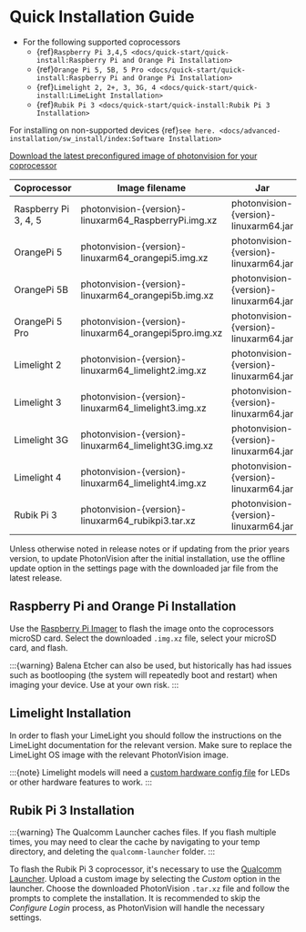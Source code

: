 # Quick Installation Guide

- For the following supported coprocessors
  - {ref}`Raspberry Pi 3,4,5 <docs/quick-start/quick-install:Raspberry Pi and Orange Pi Installation>`
  - {ref}`Orange Pi 5, 5B, 5 Pro <docs/quick-start/quick-install:Raspberry Pi and Orange Pi Installation>`
  - {ref}`Limelight 2, 2+, 3, 3G, 4 <docs/quick-start/quick-install:LimeLight Installation>`
  - {ref}`Rubik Pi 3 <docs/quick-start/quick-install:Rubik Pi 3 Installation>`

For installing on non-supported devices {ref}`see here. <docs/advanced-installation/sw_install/index:Software Installation>`

[Download the latest preconfigured image of photonvision for your coprocessor](https://github.com/PhotonVision/photonvision/releases/latest)

| Coprocessor          | Image filename                                           | Jar                                   |
| -------------------- | -------------------------------------------------------- | ------------------------------------- |
| Raspberry Pi 3, 4, 5 | photonvision-{version}-linuxarm64_RaspberryPi.img.xz     | photonvision-{version}-linuxarm64.jar |
| OrangePi 5           | photonvision-{version}-linuxarm64_orangepi5.img.xz       | photonvision-{version}-linuxarm64.jar |
| OrangePi 5B          | photonvision-{version}-linuxarm64_orangepi5b.img.xz      | photonvision-{version}-linuxarm64.jar |
| OrangePi 5 Pro       | photonvision-{version}-linuxarm64_orangepi5pro.img.xz    | photonvision-{version}-linuxarm64.jar |
| Limelight 2          | photonvision-{version}-linuxarm64_limelight2.img.xz      | photonvision-{version}-linuxarm64.jar |
| Limelight 3          | photonvision-{version}-linuxarm64_limelight3.img.xz      | photonvision-{version}-linuxarm64.jar |
| Limelight 3G         | photonvision-{version}-linuxarm64_limelight3G.img.xz     | photonvision-{version}-linuxarm64.jar |
| Limelight 4          | photonvision-{version}-linuxarm64_limelight4.img.xz      | photonvision-{version}-linuxarm64.jar |
| Rubik Pi 3           | photonvision-{version}-linuxarm64_rubikpi3.tar.xz        | photonvision-{version}-linuxarm64.jar |

Unless otherwise noted in release notes or if updating from the prior years version, to update PhotonVision after the initial installation, use the offline update option in the settings page with the downloaded jar file from the latest release.

## Raspberry Pi and Orange Pi Installation

Use the [Raspberry Pi Imager](https://www.raspberrypi.com/software/) to flash the image onto the coprocessors microSD card. Select the downloaded `.img.xz` file, select your microSD card, and flash.

:::{warning}
Balena Etcher can also be used, but historically has had issues such as bootlooping (the system will repeatedly boot and restart) when imaging your device. Use at your own risk.
:::

## Limelight Installation

In order to flash your LimeLight you should follow the instructions on the LimeLight documentation for the relevant version. Make sure to replace the LimeLight OS image with the relevant PhotonVision image.

:::{note}
Limelight models will need a [custom hardware config file](https://github.com/PhotonVision/photonvision/tree/main/docs/source/docs/advanced-installation/sw_install/files) for LEDs or other hardware features to work.
:::

## Rubik Pi 3 Installation

:::{warning}
The Qualcomm Launcher caches files. If you flash multiple times, you may need to clear the cache by navigating to your temp directory, and deleting the `qualcomm-launcher` folder.
:::

To flash the Rubik Pi 3 coprocessor, it's necessary to use the [Qualcomm Launcher](https://softwarecenter.qualcomm.com/catalog/item/Qualcomm_Launcher). Upload a custom image by selecting the *Custom* option in the launcher. Choose the downloaded PhotonVision `.tar.xz` file and follow the prompts to complete the installation. It is recommended to skip the *Configure Login* process, as PhotonVision will handle the necessary settings.
